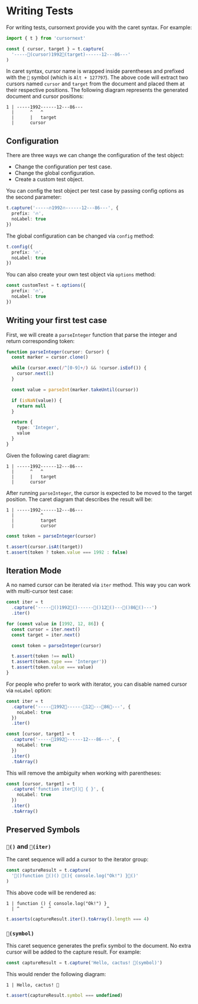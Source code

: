 # Writing Tests

For writing tests, cursornext provide you with the caret syntax. For example:

```ts
import { t } from 'cursornext'

const { cursor, target } = t.capture(
  '-----🌵(cursor)1992🌵(target)------12---86---'
)
```

In caret syntax, cursor name is wrapped inside parentheses and prefixed with the `🌵` symbol (which is `Alt + 127797`). The above code will extract two cursors named `cursor` and `target` from the document and placed them at their respective positions. The following diagram represents the generated document and cursor positions:

```
1 | -----1992------12---86---
  |      ^   ^
  |      |   target
  |      cursor
```

## Configuration

There are three ways we can change the configuration of the test object:

- Change the configuration per test case.
- Change the global configuration.
- Create a custom test object.

You can config the test object per test case by passing config options as the second parameter:

```ts
t.capture('-----🔥1992🔥------12---86---', {
  prefix: '🔥',
  noLabel: true
})
```

The global configuration can be changed via `config` method:

```ts
t.config({
  prefix: '🔥',
  noLabel: true
})
```

You can also create your own test object via `options` method:

```ts
const customTest = t.options({
  prefix: '🔥',
  noLabel: true
})
```

## Writing your first test case

First, we will create a `parseInteger` function that parse the integer and return corresponding token:

```ts
function parseInteger(cursor: Cursor) {
  const marker = cursor.clone()

  while (cursor.exec(/^[0-9]+/) && !cursor.isEof()) {
    cursor.next(1)
  }

  const value = parseInt(marker.takeUntil(cursor))

  if (isNaN(value)) {
    return null
  }

  return {
    type: 'Integer',
    value
  }
}
```

Given the following caret diagram:

```
1 | -----1992------12---86---
  |      ^   ^
  |      |   target
  |      cursor
```

After running `parseInteger`, the cursor is expected to be moved to the target position. The caret diagram that describes the result will be:

```
1 | -----1992------12---86---
  |          ^
  |          target
  |          cursor
```

```ts
const token = parseInteger(cursor)

t.assert(cursor.isAt(target))
t.assert(token ? token.value === 1992 : false)
```

## Iteration Mode

A no named cursor can be iterated via `iter` method. This way you can work with multi-cursor test case:

```ts
const iter = t
  .capture('-----🌵()1992🌵()------🌵()12🌵()---🌵()86🌵()---')
  .iter()

for (const value in [1992, 12, 86]) {
  const cursor = iter.next()
  const target = iter.next()

  const token = parseInteger(cursor)

  t.assert(token !== null)
  t.assert(token.type === 'Interger'))
  t.assert(token.value === value)
}
```

For people who prefer to work with iterator, you can disable named cursor via `noLabel` option:

```ts
const iter = t
  .capture('-----🌵1992🌵------🌵12🌵---🌵86🌵---', {
    noLabel: true
  })
  .iter()
```

```ts
const [cursor, target] = t
  .capture('-----🌵1992🌵------12---86---', {
    noLabel: true
  })
  .iter()
  .toArray()
```

This will remove the ambiguity when working with parentheses:

```ts
const [cursor, target] = t
  .capture('function iter🌵()🌵 { }', {
    noLabel: true
  })
  .iter()
  .toArray()
```

## Preserved Symbols

### `🌵()` and `🌵(iter)`

The caret sequence will add a cursor to the iterator group:

```ts
const captureResult = t.capture(
  '🌵()function 🌵()() 🌵(){ console.log("Ok!") }🌵()'
)
```

This above code will be rendered as:

```
1 | function () { console.log("Ok!") }
  | ^        ^  ^                     ^
```

```ts
t.asserts(captureResult.iter().toArray().length === 4)
```

### `🌵(symbol)`

This caret sequence generates the prefix symbol to the document. No extra cursor will be added to the capture result. For example:

```ts
const captureResult = t.capture('Hello, cactus! 🌵(symbol)')
```

This would render the following diagram:

```
1 | Hello, cactus! 🌵
```

```ts
t.assert(captureResult.symbol === undefined)
```

